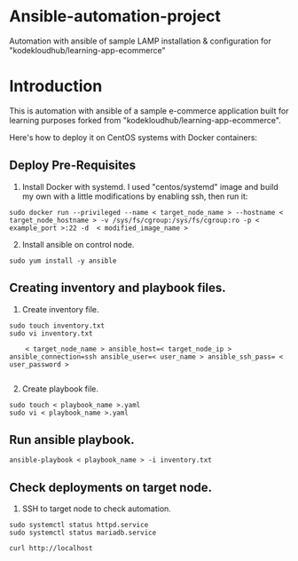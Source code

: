 # Ansible-automation-project

Automation with ansible of sample LAMP installation &amp; configuration for "kodekloudhub/learning-app-ecommerce"


# Introduction

This is automation with ansible of a sample e-commerce application built for learning purposes forked from "kodekloudhub/learning-app-ecommerce".

Here's how to deploy it on CentOS systems with Docker containers:


## Deploy Pre-Requisites

1. Install Docker with systemd. I used "centos/systemd" image and build my own with a little modifications by enabling ssh, then run it:

```
sudo docker run --privileged --name < target_node_name > --hostname < target_node_hostname > -v /sys/fs/cgroup:/sys/fs/cgroup:ro -p < example_port >:22 -d  < modified_image_name >

```

2. Install ansible on control node.

```
sudo yum install -y ansible

```
## Creating inventory and playbook files.

1. Create inventory file.
```
sudo touch inventory.txt
sudo vi inventory.txt

    < target_node_name > ansible_host=< target_node_ip > ansible_connection=ssh ansible_user=< user_name > ansible_ssh_pass= < user_password >
    
```

2. Create playbook file.

```
sudo touch < playbook_name >.yaml
sudo vi < playbook_name >.yaml

```

## Run ansible playbook.

```
ansible-playbook < playbook_name > -i inventory.txt

```

## Check deployments on target node.

1. SSH to target node to check automation.
```
sudo systemctl status httpd.service
sudo systemctl status mariadb.service

curl http://localhost
    
```

